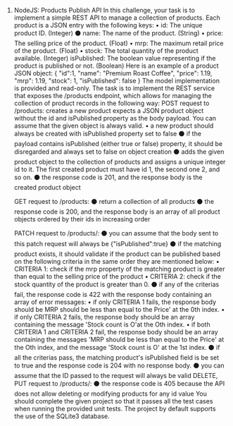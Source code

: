 1. NodeJS: Products Publish API
   In this challenge, your task is to implement a simple REST API to manage a collection of products.
   Each product is a JSON entry with the following keys:
   • id: The unique product ID. (Integer)
   ⚫ name: The name of the product. (String)
   • price: The selling price of the product. (Float)
   • mrp: The maximum retail price of the product. (Float)
   • stock: The total quantity of the product available. (Integer)
   isPublished: The boolean value representing if the product is published or not. (Boolean)
   Here is an example of a product JSON object:
   {
   "id":1,
   "name": "Premium Roast Coffee",
   "price": 1.19,
   "mrp": 1.19,
   "stock": 1,
   "isPublished": false
   }
   The model implementation is provided and read-only.
   The task is to implement the REST service that exposes the /products endpoint, which allows for managing the collection of product records in the following way:
   POST request to /products:
   creates a new product
   expects a JSON product object without the id and isPublished property as the body payload. You can assume that the given object is always valid.
   • a new product should always be created with isPublished property set to false
   ⚫ if the payload contains isPublished (either true or false) property, it should be disregarded and always set to false on object creation
   ⚫ adds the given product object to the collection of products and assigns a unique integer id to it. The first created product must have id 1, the second one 2, and so on.
   ⚫ the response code is 201, and the response body is the created product object

   GET request to /products:
   ⚫ return a collection of all products
   ⚫ the response code is 200, and the response body is an array of all product objects ordered by their ids in increasing order

   PATCH request to /products/<id>:
   ⚫ you can assume that the body sent to this patch request will always be {"isPublished":true}
   ⚫ if the matching product exists, it should validate if the product can be published based on the following criteria in the same order they are mentioned below:
   • CRITERIA 1: check if the mrp property of the matching product is greater than equal to the selling price of the product
   • CRITERIA 2: check if the stock quantity of the product is greater than 0.
   ⚫ if any of the criterias fail, the response code is 422 with the response body containing an array of error messages:
   • if only CRITERIA 1 fails, the response body should be
   MRP should be less than equal to the Price' at the 0th index.
   • if only CRITERIA 2 fails, the response body should be an array containing the message 'Stock count is O'at the Oth index.
   • if both CRITERIA 1 and CRITERIA 2 fail, the response body should be an array containing the messages 'MRP should be less than equal to the Price' at the Oth index, and the message 'Stock count is O' at the 1st index.
   ⚫ if all the criterias pass, the matching product's isPublished field is be set to true and the response code is 204 with no response body.
   ⚫ you can assume that the ID passed to the request will always be valid
   DELETE, PUT request to /products/<id>:
   ⚫ the response code is 405 because the API does not allow deleting or modifying products for any id value
   You should complete the given project so that it passes all the test cases when running the provided unit tests. The project by default supports the use of the SQLite3 database.
